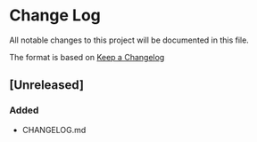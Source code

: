 # Change Log
All notable changes to this project will be documented in this file.

The format is based on [Keep a Changelog](http://keepachangelog.com/) 

## [Unreleased]
### Added
- CHANGELOG.md
